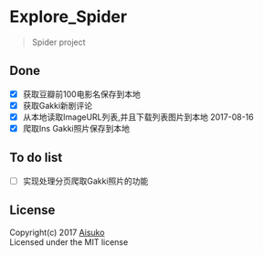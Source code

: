# Explore_Spider

> Spider project

## Done

- [x] 获取豆瓣前100电影名保存到本地
- [x] 获取Gakki新剧评论
- [x] 从本地读取ImageURL列表,并且下载列表图片到本地 2017-08-16
- [x] 爬取Ins Gakki照片保存到本地

## To do list

- [ ] 实现处理分页爬取Gakki照片的功能


## License
Copyright(c) 2017 [Aisuko](https://github.com/Aisuko)  
Licensed under the MIT license
